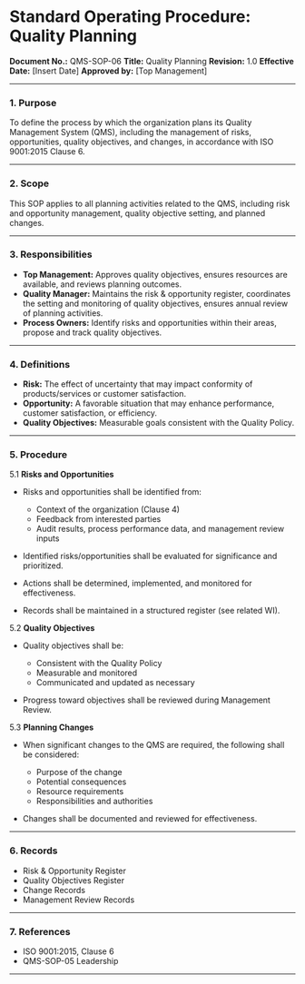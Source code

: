 # **Standard Operating Procedure: Quality Planning**

**Document No.:** QMS-SOP-06
**Title:** Quality Planning
**Revision:** 1.0
**Effective Date:** [Insert Date]
**Approved by:** [Top Management]

---

### **1. Purpose**

To define the process by which the organization plans its Quality Management System (QMS), including the management of risks, opportunities, quality objectives, and changes, in accordance with ISO 9001:2015 Clause 6.

---

### **2. Scope**

This SOP applies to all planning activities related to the QMS, including risk and opportunity management, quality objective setting, and planned changes.

---

### **3. Responsibilities**

* **Top Management:** Approves quality objectives, ensures resources are available, and reviews planning outcomes.
* **Quality Manager:** Maintains the risk & opportunity register, coordinates the setting and monitoring of quality objectives, ensures annual review of planning activities.
* **Process Owners:** Identify risks and opportunities within their areas, propose and track quality objectives.

---

### **4. Definitions**

* **Risk:** The effect of uncertainty that may impact conformity of products/services or customer satisfaction.
* **Opportunity:** A favorable situation that may enhance performance, customer satisfaction, or efficiency.
* **Quality Objectives:** Measurable goals consistent with the Quality Policy.

---

### **5. Procedure**

5.1 **Risks and Opportunities**

* Risks and opportunities shall be identified from:

  * Context of the organization (Clause 4)
  * Feedback from interested parties
  * Audit results, process performance data, and management review inputs
* Identified risks/opportunities shall be evaluated for significance and prioritized.
* Actions shall be determined, implemented, and monitored for effectiveness.
* Records shall be maintained in a structured register (see related WI).

5.2 **Quality Objectives**

* Quality objectives shall be:

  * Consistent with the Quality Policy
  * Measurable and monitored
  * Communicated and updated as necessary
* Progress toward objectives shall be reviewed during Management Review.

5.3 **Planning Changes**

* When significant changes to the QMS are required, the following shall be considered:

  * Purpose of the change
  * Potential consequences
  * Resource requirements
  * Responsibilities and authorities
* Changes shall be documented and reviewed for effectiveness.

---

### **6. Records**

* Risk & Opportunity Register
* Quality Objectives Register
* Change Records
* Management Review Records

---

### **7. References**

* ISO 9001:2015, Clause 6
* QMS-SOP-05 Leadership

---
